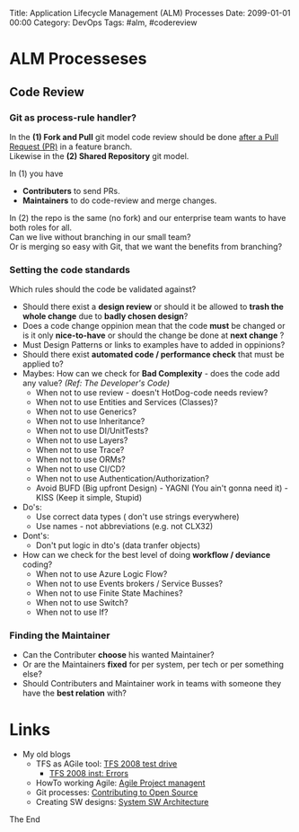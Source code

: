 Title: Application Lifecycle Management (ALM) Processes
Date: 2099-01-01 00:00
Category: DevOps
Tags: #alm, #codereview

# ALM Processeses

## Code Review

### Git as process-rule handler?

In the **(1) Fork and Pull** git model code review should be done [after a Pull Request (PR)](https://guides.github.com/introduction/flow/) in a feature branch.  
Likewise in the **(2) Shared Repository** git model.

In (1) you have 
* **Contributers** to send PRs.
* **Maintainers** to do code-review and merge changes.

In (2) the repo is the same (no fork) and our enterprise team wants to have both roles for all.  
Can we live without branching in our small team?  
Or is merging so easy with Git, that we want the benefits from branching?  

### Setting the code standards

Which rules should the code be validated against?

* Should there exist a **design review** or should it be allowed to **trash the whole change** due to **badly chosen design**?
* Does a code change oppinion mean that the code **must** be changed or is it only **nice-to-have** or should the change be done at **next change** ?
* Must Design Patterns or links to examples have to added in oppinions?
* Should there exist **automated code / performance check** that must be applied to?
* Maybes: How can we check for **Bad Complexity** - does the code add any value? _(Ref: The Developer's Code)_
    * When not to use review - doesn't HotDog-code needs review?
    * When not to use Entities and Services (Classes)?
    * When not to use Generics?
    * When not to use Inheritance?
    * When not to use DI/UnitTests?
    * When not to use Layers?
    * When not to use Trace?
    * When not to use ORMs?
    * When not to use CI/CD?
    * When not to use Authentication/Authorization?
    * Avoid BUFD (Big upfront Design) - YAGNI (You ain't gonna need it) - KISS (Keep it simple, Stupid)
* Do's:
    * Use correct data types ( don't use strings everywhere)
    * Use names - not abbreviations (e.g. not CLX32)
* Dont's:
    * Don't put logic in dto's (data tranfer objects)
* How can we check for the best level of doing **workflow / deviance** coding?
    * When not to use Azure Logic Flow?
    * When not to use Events brokers / Service Busses?
    * When not to use Finite State Machines?
    * When not to use Switch?
    * When not to use If?

### Finding the Maintainer

* Can the Contributer **choose** his wanted Maintainer?
* Or are the Maintainers **fixed** for per system, per tech or per something else?
* Should Contributers and Maintainer work in teams with someone they have the **best relation** with?

# Links

* My old blogs
    * TFS as AGile tool: [TFS 2008 test drive](https://rasor.wordpress.com/2008/11/08/tfs-2008-test-drive/)
        * [TFS 2008 inst: Errors](https://rasor.wordpress.com/2008/11/07/tfs-inst-errors/)
    * HowTo working Agile: [Agile Project managent](https://rasor.wordpress.com/2013/02/10/agile-project-managent/)
    * Git processes: [Contributing to Open Source](https://rasor.github.io/contributing-to-open-source.html)
    * Creating SW designs: [System SW Architecture](https://rasor.wordpress.com/2017/01/18/system-sw-architecture/)

The End
